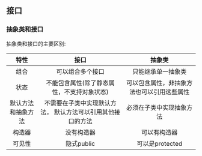 ## 接口

### 抽象类和接口
抽象类和接口的主要区别:

| 特性 | 接口 | 抽象类 |
| :-----: | :-----: | :-----:|
| 组合 | 可以组合多个接口 | 只能继承单一抽象类 | 
| 状态 | 不能包含属性(除了静态属性，不支持对象状态) | 可以包含属性，非抽象方法也可以引用这些属性 |
| 默认方法和抽象方法 | 不需要在子类中实现默认方法， 默认方法可以引用其他接口的方法 | 必须在子类中实现抽象方法 |
| 构造器 | 没有构造器 | 可以有构造器 |
| 可见性 | 隐式public | 可以是protected |